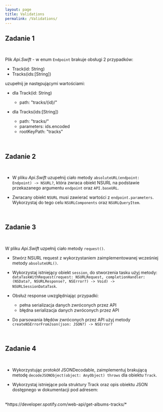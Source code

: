 ```yaml
---
layout: page
title: Validations
permalink: /Validations/
---
```


Zadanie 1
----------
<br>

Plik *Api.Swift*  - w enum `Endpoint` brakuje obsługi 2 przypadków:

* Track(id: String)
* Tracks(ids:[String])

uzupełnij je następującymi wartościami:

* dla Track(id: String)
  * path: "tracks/\(id)/"


* dla Tracks(ids:[String])
  * path: "tracks/"
  * parameters: ids.encoded
  * rootKeyPath: "tracks"

<br>

Zadanie 2
----------

<br>

* W pliku *Api.Swift* uzupełnij ciało metody ```absoluteURL(endpoint: Endpoint) -> NSURL?```, która zwraca obiekt NSURL na podstawie przekazanego argumentu `endpoint` oraz `API.baseURL`.

* Zwracany obiekt `NSURL` musi zawierać wartości z `endpoint.parameters`. Wykorzystaj do tego celu `NSURLComponents` oraz `NSURLQueryItem`.

<br>

Zadanie 3
----------

<br>

W pliku *Api.Swift* uzpełnij ciało metody `request()`.

* Stwórz NSURL request z wykorzystaniem zaimplementowanej wcześniej metody `absoluteURL()`.

* Wykorzystaj istniejący obiekt `session`, do stworzenia tasku użyj metody:
```dataTaskWithRequest(request: NSURLRequest, completionHandler: (NSData?, NSURLResponse?, NSError?) -> Void) -> NSURLSessionDataTask```.

* Obsłuż response uwzględniając przypadki:
  * pełna serializacja danych zwróconych przez API
  * błędna serializacja danych zwróconych przez API


* Do parsowania błędów zwróconych przez API użyj metody ```createNSErrorFromJson(json: JSON?) -> NSError?```

<br>

Zadanie 4
----------

<br>

* Wykorzystując protokół JSONDecodable, zaimplementuj brakującą metodę `decodeJSONObject(object: AnyObject) throws` dla obiektu `Track`.

* Wykorzystaj istniejące pola struktury Track oraz opis obiektu JSON dostępnego w dokumentacji pod adresem:
<br>
*https://developer.spotify.com/web-api/get-albums-tracks/*

